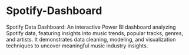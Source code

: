 # Spotify-Dashboard
Spotify Data Dashboard: An interactive Power BI dashboard analyzing Spotify data, featuring insights into music trends, popular tracks, genres, and artists. It demonstrates data cleaning, modeling, and visualization techniques to uncover meaningful music industry insights.
